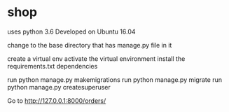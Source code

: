 # shop
uses python 3.6
Developed on Ubuntu 16.04

change to the base directory that has manage.py file in it

create a virtual env
activate the virtual environment
install the requirements.txt dependencies

run python manage.py makemigrations
run python manage.py migrate
run python manage.py createsuperuser

Go to http://127.0.0.1:8000/orders/

